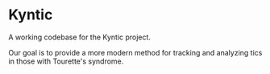 # Kyntic

A working codebase for the Kyntic project.

Our goal is to provide a more modern method for tracking and analyzing tics in those with Tourette's syndrome.

